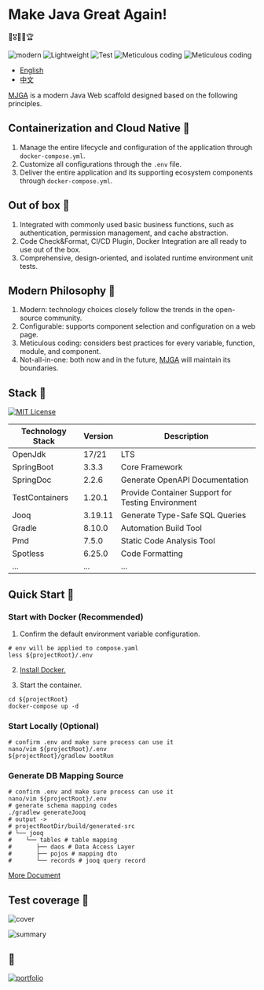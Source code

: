 # Make Java Great Again!

🧧🎖️🥇🏅🏆

![modern](https://img.shields.io/badge/Modern-blue) ![Lightweight](https://img.shields.io/badge/Lightweight-green) ![Test](https://img.shields.io/badge/Comprehensive_Testing-yellow) ![Meticulous coding](https://img.shields.io/badge/Meticulous_coding-red) ![Meticulous coding](https://img.shields.io/badge/Not_all_in_one-purple)

- [English](README_EN.md)
- [中文](README_EN.md)

[MJGA](https://www.mjga.cc) is a modern Java Web scaffold designed based on the following principles.

## Containerization and Cloud Native 🍋

1. Manage the entire lifecycle and configuration of the application through `docker-compose.yml`.
2. Customize all configurations through the `.env` file.
3. Deliver the entire application and its supporting ecosystem components through `docker-compose.yml`.

## Out of box 🍌

1. Integrated with commonly used basic business functions, such as authentication, permission management, and cache
   abstraction.
2. Code Check&Format, CI/CD Plugin, Docker Integration are all ready to use out of the box.
3. Comprehensive, design-oriented, and isolated runtime environment unit tests.

## Modern Philosophy 🍒

1. Modern: technology choices closely follow the trends in the open-source community.
2. Configurable: supports component selection and configuration on a web page.
3. Meticulous coding: considers best practices for every variable, function, module, and component.
4. Not-all-in-one: both now and in the future, [MJGA](https://www.mjga.cc) will maintain its boundaries.

## Stack 🥝

[![MIT License](https://img.shields.io/badge/License-MIT-green.svg)](https://choosealicense.com/licenses/mit/)

| Technology Stack | Version | Description                                       |
|------------------|---------|---------------------------------------------------|
| OpenJdk          | 17/21   | LTS                                               |
| SpringBoot       | 3.3.3   | Core Framework                                    |
| SpringDoc        | 2.2.6   | Generate OpenAPI Documentation                    |
| TestContainers   | 1.20.1  | Provide Container Support for Testing Environment |
| Jooq             | 3.19.11 | Generate Type-Safe SQL Queries                    |
| Gradle           | 8.10.0  | Automation Build Tool                             |
| Pmd              | 7.5.0   | Static Code Analysis Tool                         |
| Spotless         | 6.25.0  | Code Formatting                                   |
| ...              | ...     | ...                                               |

## Quick Start 🍉

### Start with Docker (Recommended)

1. Confirm the default environment variable configuration.

```shell
# env will be applied to compose.yaml
less ${projectRoot}/.env
```

2. [Install Docker.](https://docs.docker.com/engine/install/)

3. Start the container.

```shell
cd ${projectRoot}
docker-compose up -d
```

### Start Locally (Optional)

```shell
# confirm .env and make sure process can use it
nano/vim ${projectRoot}/.env
${projectRoot}/gradlew bootRun
```

### Generate DB Mapping Source

```shell
# confirm .env and make sure process can use it
nano/vim ${projectRoot}/.env
# generate schema mapping codes
./gradlew generateJooq
# output ->
# projectRootDir/build/generated-src
# └── jooq
#    └── tables # table mapping
#       ├── daos # Data Access Layer
#       ├── pojos # mapping dto
#       └── records # jooq query record

```

[More Document](https://www.mjga.cc/doc/db-first)

## Test coverage 🍓

![cover](https://www.mjga.cc/report/cover.png)

![summary](https://www.mjga.cc/report/summary.png)

## 🔗

[![portfolio](https://img.shields.io/badge/mjga-000?style=for-the-badge&logo=ko-fi&logoColor=white)](https://www.mjga.cc/)
